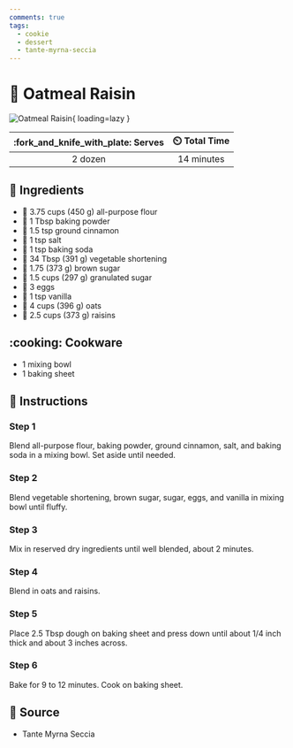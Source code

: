 ```yaml
---
comments: true
tags:
  - cookie
  - dessert
  - tante-myrna-seccia
---
```

# :cookie: Oatmeal Raisin

![Oatmeal Raisin](../assets/images/oatmeal-raisin.jpg){ loading=lazy }

| :fork_and_knife_with_plate: Serves | :timer_clock: Total Time |
|:----------------------------------:|:-----------------------: |
| 2 dozen | 14 minutes |

## :salt: Ingredients

- :ear_of_rice: 3.75 cups (450 g) all-purpose flour
- :dash: 1 Tbsp baking powder
- :custard: 1.5 tsp ground cinnamon
- :salt: 1 tsp salt
- :cup_with_straw: 1 tsp baking soda
- :carrot: 34 Tbsp (391 g) vegetable shortening
- :maple_leaf: 1.75 (373 g) brown sugar
- :candy: 1.5 cups (297 g) granulated sugar
- :egg: 3 eggs
- :icecream: 1 tsp vanilla
- :ear_of_rice: 4 cups (396 g) oats
- :grapes: 2.5 cups (373 g) raisins

## :cooking: Cookware

- 1 mixing bowl
- 1 baking sheet

## :pencil: Instructions

### Step 1

Blend all-purpose flour, baking powder, ground cinnamon, salt, and baking soda in a mixing bowl. Set aside until needed.

### Step 2

Blend  vegetable shortening, brown sugar, sugar, eggs, and vanilla in mixing bowl until fluffy.

### Step 3

Mix in reserved dry ingredients until well blended, about 2 minutes.

### Step 4

Blend in oats and raisins.

### Step 5

Place 2.5 Tbsp dough on baking sheet and press down until about 1/4 inch thick and about 3 inches across.

### Step 6

Bake for 9 to 12 minutes. Cook on baking sheet.

## :link: Source

- Tante Myrna Seccia

